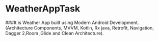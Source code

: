 # WeatherAppTask

###It is Weather App built using Modern Android Development.
(Architecture Components, MVVM, Kotlin, Rx java, Retrofit, Navigation, Dagger 2,Room ,Glide and Clean Architecture).
